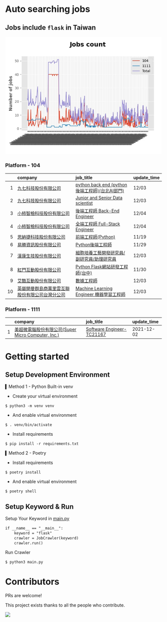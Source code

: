 # Auto searching jobs

## Jobs include `flask` in Taiwan 

 ![image](./doc/plot_img.jpg)


### Platform - 104


|    | company                                                                                      | job_title                                                                                          | update_time   |
|---:|:---------------------------------------------------------------------------------------------|:---------------------------------------------------------------------------------------------------|:--------------|
|  1 | [九七科技股份有限公司](https://www.104.com.tw/company/1a2x6bl9vu?jobsource=jolist_d_date)              | [python back end (python 後端工程師)(台北AI部門)](https://www.104.com.tw/job/7fwwj?jobsource=jolist_d_date) | 12/03         |
|  2 | [九七科技股份有限公司](https://www.104.com.tw/company/1a2x6bl9vu?jobsource=jolist_d_date)              | [Junior and Senior Data scientist](https://www.104.com.tw/job/7fde6?jobsource=jolist_d_date)       | 12/03         |
|  3 | [小柿智檢科技股份有限公司](https://www.104.com.tw/company/1a2x6bl77l?jobsource=jolist_d_date)            | [後端工程師 Back-End Engineer](https://www.104.com.tw/job/71bmd?jobsource=jolist_d_date)                | 12/04         |
|  4 | [小柿智檢科技股份有限公司](https://www.104.com.tw/company/1a2x6bl77l?jobsource=jolist_d_date)            | [全端工程師 Full-Stack Engineer](https://www.104.com.tw/job/71bmz?jobsource=jolist_d_date)              | 12/04         |
|  5 | [思納捷科技股份有限公司](https://www.104.com.tw/company/1a2x6bk977?jobsource=jolist_c_relevance)        | [前端工程師(Python)](https://www.104.com.tw/job/7g8nn?jobsource=jolist_c_relevance)                     | 11/19         |
|  6 | [易勝資訊股份有限公司](https://www.104.com.tw/company/1a2x6bj8og?jobsource=jolist_c_relevance)         | [Python後端工程師](https://www.104.com.tw/job/76vbt?jobsource=jolist_c_relevance)                       | 11/29         |
|  7 | [漢康生技股份有限公司](https://www.104.com.tw/company/1a2x6blf97?jobsource=jolist_d_date)              | [細胞培養工藝開發研究員/副研究員/助理研究員](https://www.104.com.tw/job/7cccb?jobsource=jolist_d_date)                 | 12/03         |
|  8 | [紅門互動股份有限公司](https://www.104.com.tw/company/oh4m67k?jobsource=jolist_c_relevance)            | [Python Flask網站研發工程師(台中)](https://www.104.com.tw/job/6kf9h?jobsource=jolist_c_relevance)           | 11/30         |
|  9 | [艾酷互動股份有限公司](https://www.104.com.tw/company/1a2x6bkq17?jobsource=jolist_d_date)              | [數據⼯程師](https://www.104.com.tw/job/7275w?jobsource=jolist_d_date)                                  | 12/03         |
| 10 | [英屬開曼群島商萬里雲互聯股份有限公司台灣分公司](https://www.104.com.tw/company/1a2x6bk5cu?jobsource=jolist_d_date) | [Machine Learning Engineer 機器學習工程師 ](https://www.104.com.tw/job/6c61u?jobsource=jolist_d_date)     | 12/03         |

### Platform - 1111


|    | company                                                                          | job_title                                                          | update_time   |
|---:|:---------------------------------------------------------------------------------|:-------------------------------------------------------------------|:--------------|
|  1 | [美超微電腦股份有限公司(Super Micro Computer, Inc.)](https://www.1111.com.tw/corp/9530088/) | [Software Engineer-TC21167](https://www.1111.com.tw/job/98544764/) | 2021-12-02    |



# Getting started
## Setup Development Environment
▍Method 1 - Python Built-in venv

- Create your virtual environment
```
$ python3 -m venv venv
```
- And enable virtual environment
```
$ . venv/bin/activate
```
- Install requirements
```
$ pip install -r requirements.txt 
```

▍Method 2 - Poetry
- Install requirements
```
$ poetry install
```
- And enable virtual environment
```
$ poetry shell
```

## Setup Keyword & Run

Setup Your Keyword in [main.py](./main.py#L88)
```
if __name__ == "__main__":
    keyword = "flask"
    crawler = JobCrawler(keyword)
    crawler.run()
```

Run Crawler
```
$ python3 main.py
```

# Contributors
PRs are welcome!

This project exists thanks to all the people who contribute.

<a href="https://github.com/hsuanchi/auto-search-flask-job/graphs/contributors">
  <img src="https://contrib.rocks/image?repo=hsuanchi/auto-search-flask-job"/>
</a>

